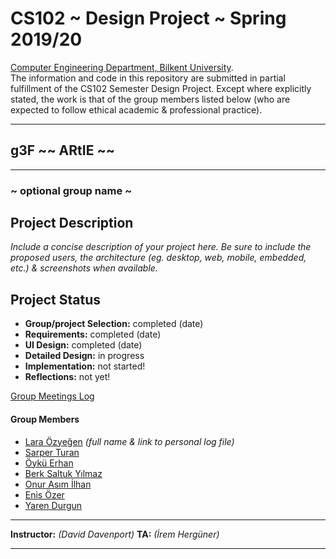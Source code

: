 # CS102 ~ Design Project ~ Spring 2019/20
[Computer Engineering Department, Bilkent University](http://w3.cs.bilkent.edu.tr/en/).  
The information and code in this repository are submitted in partial fulfillment of the CS102 Semester Design Project. Except where explicitly stated, the work is that of the group members listed below (who are expected to follow ethical academic & professional practice).
****
## g3F ~~ ARtIE ~~
****
### ~ optional group name ~

## Project Description
_Include a concise description of your project here. Be sure to include the proposed users, the architecture (eg. desktop, web, mobile, embedded, etc.) & screenshots when available._
   
## Project Status
+ **Group/project Selection:** completed (date)
+ **Requirements:** completed (date)
+ **UI Design:** completed (date)
+ **Detailed Design:** in progress
+ **Implementation:** not started!
+ **Reflections:** not yet!

[Group Meetings Log](group/meetingslog.md)
#### Group Members
- [Lara Özyeğen](group/member1_log.md)    _(full name & link to personal log file)_
- [Sarper Turan](group/member2_log.md)
- [Öykü Erhan](group/member3_log.md)
- [Berk Saltuk Yılmaz](group/member4_log.md)
- [Onur Asım İlhan](group/member5_log.md)
- [Enis Özer](group/member6_log.md)
- [Yaren Durgun](group/member6_log.md)

****
**Instructor:** _(David Davenport)_   **TA:**  _(İrem Hergüner)_
****
